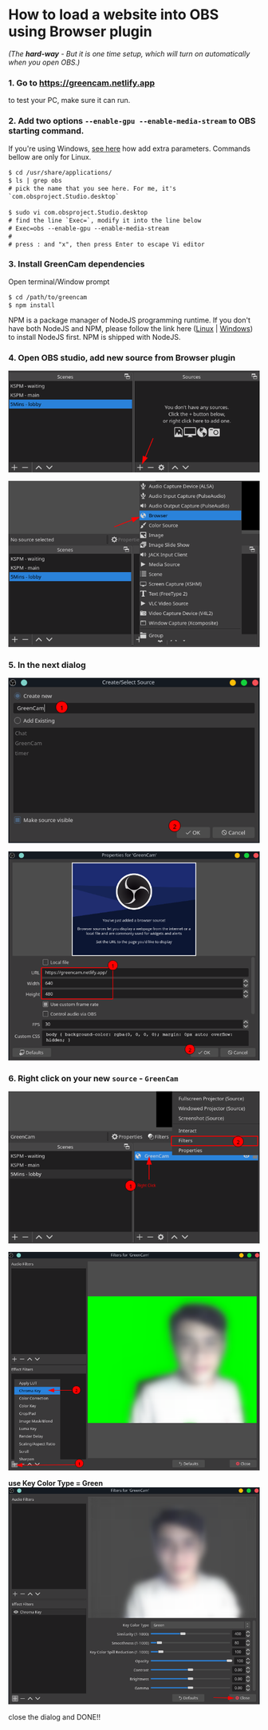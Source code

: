 # How to load a website into OBS using Browser plugin
_(The **hard-way** - But it is one time setup, which will turn on automatically when you open OBS.)_


### 1. Go to https://greencam.netlify.app
to test your PC, make sure it can run.

### 2. Add two options `--enable-gpu --enable-media-stream` to OBS starting command.

If you're using Windows, [see here](https://www.lifewire.com/command-line-parameters-video-games-3399930) how add extra parameters. Commands bellow are only for Linux.
  ```
  $ cd /usr/share/applications/
  $ ls | grep obs
  # pick the name that you see here. For me, it's `com.obsproject.Studio.desktop`

  $ sudo vi com.obsproject.Studio.desktop
  # find the line `Exec=`, modify it into the line below
  # Exec=obs --enable-gpu --enable-media-stream
  #
  # press : and "x", then press Enter to escape Vi editor
  ```
### 3. Install GreenCam dependencies
Open terminal/Window prompt
```
$ cd /path/to/greencam
$ npm install
```

NPM is a package manager of NodeJS programming runtime. If you don't have both NodeJS and NPM, please follow the link here ([Linux](https://www.digitalocean.com/community/tutorials/how-to-install-node-js-on-ubuntu-18-04) | [Windows](https://phoenixnap.com/kb/install-node-js-npm-on-windows)) to install NodeJS first. NPM is shipped with NodeJS.

### 4. Open OBS studio, add new source from Browser plugin

![Source Panel](./images/obs01.png)

![Source Panel](./images/obs02.png)

### 5. In the next dialog

![Browser Plugin](./images/obs03.png)

![Browser Plugin](./images/obs04.png)

### 6. Right click on your new `source` - `GreenCam`

![Filter Chroma Key](./images/obs05.png)

![Filter Chroma Key](./images/obs06.png)

**use Key Color Type = Green**
![Filter Chroma Key](./images/obs07.png)

close the dialog and DONE!!
